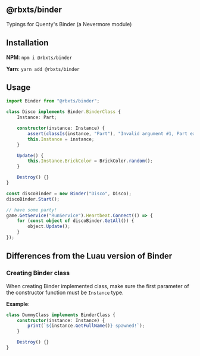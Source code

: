 ## @rbxts/binder

Typings for Quenty's Binder (a Nevermore module)

## Installation

**NPM**:
`npm i @rbxts/binder`

**Yarn**:
`yarn add @rbxts/binder`

## Usage

```ts
import Binder from "@rbxts/binder";

class Disco implements Binder.BinderClass {
	Instance: Part;

	constructor(instance: Instance) {
		assert(classIs(instance, "Part"), "Invalid argument #1, Part expected");
		this.Instance = instance;
	}

	Update() {
		this.Instance.BrickColor = BrickColor.random();
	}

	Destroy() {}
}

const discoBinder = new Binder("Disco", Disco);
discoBinder.Start();

// have some party!
game.GetService("RunService").Heartbeat.Connect(() => {
	for (const object of discoBinder.GetAll()) {
		object.Update();
	}
});
```

## Differences from the Luau version of Binder

### Creating Binder class

When creating Binder implemented class, make sure the first parameter
of the constructor function must be `Instance` type.

**Example**:
```ts
class DummyClass implements BinderClass {
	constructor(instance: Instance) {
		print(`${instance.GetFullName()} spawned!`);
	}

	Destroy() {}
}
```
